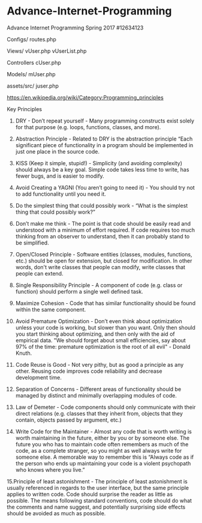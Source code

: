 # Advance-Internet-Programming
Advance Internet Programming Spring 2017
#12634123

Configs/
routes.php

Views/
vUser.php
vUserList.php

Controllers
cUser.php


Models/
mUser.php

assets/src/
juser.php

https://en.wikipedia.org/wiki/Category:Programming_principles

Key Principles

1. DRY - Don’t repeat yourself - Many programming constructs exist solely for that purpose (e.g. loops, functions, classes, and more). 

2. Abstraction Principle - Related to DRY is the abstraction principle “Each significant piece of functionality in a program should be implemented in just one place in the source code.

3. KISS (Keep it simple, stupid!) - Simplicity (and avoiding complexity) should always be a key goal. Simple code takes less time to write, has fewer bugs, and is easier to modify.

4. Avoid Creating a YAGNI (You aren’t going to need it) - You should try not to add functionality until you need it. 

5. Do the simplest thing that could possibly work -  “What is the simplest thing that could possibly work?”

6. Don’t make me think - The point is that code should be easily read and understood with a minimum of effort required. If code requires too much thinking from an observer to understand, then it can probably stand to be simplified.

7. Open/Closed Principle - Software entities (classes, modules, functions, etc.) should be open for extension, but closed for modification. In other words, don't write classes that people can modify, write classes that people can extend.

8.	Single Responsibility Principle - A component of code (e.g. class or function) should perform a single well defined task. 

9.	Maximize Cohesion - Code that has similar functionality should be found within the same component. 

10.	Avoid Premature Optimization - Don’t even think about optimization unless your code is working, but slower than you want. Only then should you start thinking about optimizing, and then only with the aid of empirical data. "We should forget about small efficiencies, say about 97% of the time: premature optimization is the root of all evil" - Donald Knuth. 

11.	Code Reuse is Good - Not very pithy, but as good a principle as any other. Reusing code improves code reliability and decrease development time. 

12.	Separation of Concerns - Different areas of functionality should be managed by distinct and minimally overlapping modules of code. 

13. Law of Demeter - Code components should only communicate with their direct relations (e.g. classes that they inherit from, objects that they contain, objects passed by argument, etc.) 

14. Write Code for the Maintainer - Almost any code that is worth writing is worth maintaining in the future, either by you or by someone else. The future you who has to maintain code often remembers as much of the code, as a complete stranger, so you might as well always write for someone else. A memorable way to remember this is “Always code as if the person who ends up maintaining your code is a violent psychopath who knows where you live.”

15.Principle of least astonishment - The principle of least astonishment is usually referenced in regards to the user interface, but the same principle applies to written code. Code should surprise the reader as little as possible. The means following standard conventions, code should do what the comments and name suggest, and potentially surprising side effects should be avoided as much as possible.

